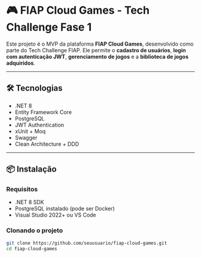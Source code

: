 # 🎮 FIAP Cloud Games - Tech Challenge Fase 1

Este projeto é o MVP da plataforma **FIAP Cloud Games**, desenvolvido como parte do Tech Challenge FIAP. Ele permite o **cadastro de usuários**, **login com autenticação JWT**, **gerenciamento de jogos** e a **biblioteca de jogos adquiridos**.

---

## 🛠 Tecnologias

- .NET 8
- Entity Framework Core
- PostgreSQL
- JWT Authentication
- xUnit + Moq
- Swagger
- Clean Architecture + DDD

---

## 📦 Instalação

### Requisitos

- .NET 8 SDK
- PostgreSQL instalado (pode ser Docker)
- Visual Studio 2022+ ou VS Code

### Clonando o projeto

```bash
git clone https://github.com/seuusuario/fiap-cloud-games.git
cd fiap-cloud-games
